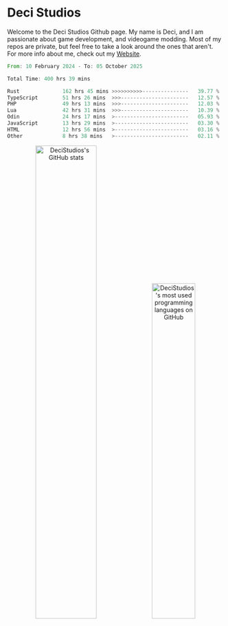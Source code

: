 # Deci Studios
Welcome to the Deci Studios Github page. My name is Deci, and I am passionate about game development, and videogame modding. Most of my repos are private, but feel free to take a look around the ones that aren't.
For more info about me, check out my <a href="https://decidev.co.uk" target="_blank">Website</a>.
<!--START_SECTION:waka-->

```rust
From: 10 February 2024 - To: 05 October 2025

Total Time: 400 hrs 39 mins

Rust              162 hrs 45 mins >>>>>>>>>>---------------   39.77 %
TypeScript        51 hrs 26 mins  >>>----------------------   12.57 %
PHP               49 hrs 13 mins  >>>----------------------   12.03 %
Lua               42 hrs 31 mins  >>>----------------------   10.39 %
Odin              24 hrs 17 mins  >------------------------   05.93 %
JavaScript        13 hrs 29 mins  >------------------------   03.30 %
HTML              12 hrs 56 mins  >------------------------   03.16 %
Other             8 hrs 38 mins   >------------------------   02.11 %
```

<!--END_SECTION:waka-->
<p align="center">
  <a href="https://github.com/anuraghazra/github-readme-stats" target="_blank"><img src="https://github-readme-stats.vercel.app/api?username=decistudios&show_icons=true&count_private=true&theme=omni&hide_border=true" alt="DeciStudios's GitHub stats" width="53.1%" /></a>
  <a href="https://github.com/anuraghazra/github-readme-stats" target="_blank"><img width="44.7%" src="https://github-readme-stats.vercel.app/api/top-langs/?username=decistudios&theme=omni&layout=compact&hide_border=true&langs_count=6" alt="DeciStudios's most used programming languages on GitHub" /></a>
</p>


